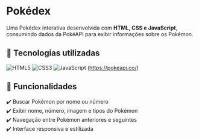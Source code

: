 # Pokédex  

Uma Pokédex interativa desenvolvida com **HTML, CSS e JavaScript**, consumindo dados da PokéAPI para exibir informações sobre os Pokémon.


## 🚀 Tecnologias utilizadas  

![HTML5](https://img.shields.io/badge/HTML5-E34F26?style=for-the-badge&logo=html5&logoColor=white)
![CSS3](https://img.shields.io/badge/CSS3-1572B6?style=for-the-badge&logo=css3&logoColor=white)
![JavaScript](https://img.shields.io/badge/JavaScript-F7DF1E?style=for-the-badge&logo=javascript&logoColor=black)
(https://pokeapi.co/)  

## 📌 Funcionalidades  

✔️ Buscar Pokémon por nome ou número  
✔️ Exibir nome, número, imagem e tipos do Pokémon  
✔️ Navegação entre Pokémon anteriores e seguintes  
✔️ Interface responsiva e estilizada
